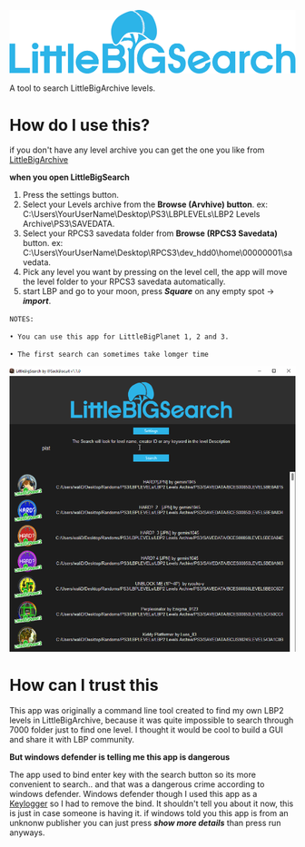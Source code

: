 ![](images/LBSearch.png)

A tool to search LittleBigArchive levels.

# How do I use this?

if you don't have any level archive you can get the one you like from [LittleBigArchive](http://littlebigarchive.com/)

**when you open LittleBigSearch**

1. Press the settings button.
2. Select your Levels archive from the **Browse (Arvhive) button**. ex: C:\Users\YourUserName\Desktop\PS3\LBPLEVELs\LBP2 Levels Archive\PS3\SAVEDATA.
3. Select your RPCS3 savedata folder from **Browse (RPCS3 Savedata)** button. ex: C:\Users\YourUserName\Desktop\RPCS3\dev_hdd0\home\00000001\savedata.
5. Pick any level you want by pressing on the level cell, the app will move the level folder to your RPCS3 savedata automatically.
6. start LBP and go to your moon, press ***Square*** on any empty spot -> ***import***. 

`NOTES:` 

`• You can use this app for LittleBigPlanet 1, 2 and 3.`

`• The first search can sometimes take lomger time`

![](images/LBS1.1.gif)



# How can I trust this

This app was originally a command line tool created to find my own LBP2 levels in LittleBigArchive, because it was quite impossible to search through 7000 folder just to find one level. I thought it would be cool to build a GUI and share it with LBP community. 

**But windows defender is telling me this app is dangerous**

The app used to bind enter key with the search button so its more convenient to search.. and that was a dangerous crime according to windows defender. Windows defender though I used this app as a [Keylogger](https://en.wikipedia.org/wiki/Keystroke_logging) so I had to remove the bind. It shouldn't tell you about it now, this is just in case someone is having it. if windows told you this app is from an unknonw publisher you can just press ***show more details*** than press run anyways.
